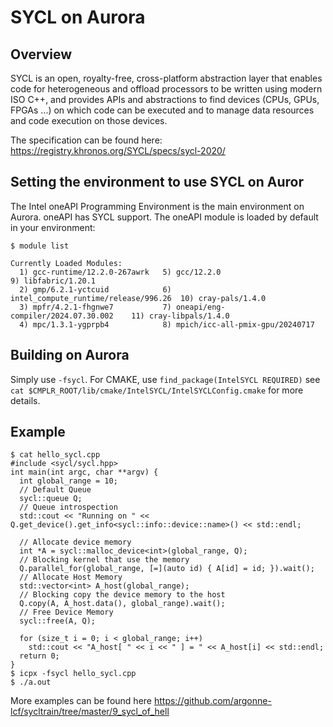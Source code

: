 # SYCL on Aurora

## Overview

SYCL is an open, royalty-free, cross-platform abstraction layer that enables code for heterogeneous and offload processors to be written using modern ISO C++, and provides APIs and abstractions to find devices (CPUs, GPUs, FPGAs ...) on which code can be executed and to manage data resources and code execution on those devices.

The specification can be found here: https://registry.khronos.org/SYCL/specs/sycl-2020/

## Setting the environment to use SYCL on Auror

The Intel oneAPI Programming Environment is the main environment on Aurora. oneAPI has SYCL support. The oneAPI module is loaded by default in your environment:

```
$ module list

Currently Loaded Modules:
  1) gcc-runtime/12.2.0-267awrk   5) gcc/12.2.0                             9) libfabric/1.20.1
  2) gmp/6.2.1-yctcuid            6) intel_compute_runtime/release/996.26  10) cray-pals/1.4.0
  3) mpfr/4.2.1-fhgnwe7           7) oneapi/eng-compiler/2024.07.30.002    11) cray-libpals/1.4.0
  4) mpc/1.3.1-ygprpb4            8) mpich/icc-all-pmix-gpu/20240717
```

## Building on Aurora

Simply use `-fsycl`.
For CMAKE, use `find_package(IntelSYCL REQUIRED)` see `cat $CMPLR_ROOT/lib/cmake/IntelSYCL/IntelSYCLConfig.cmake` for more details.

## Example

```
$ cat hello_sycl.cpp
#include <sycl/sycl.hpp>
int main(int argc, char **argv) {
  int global_range = 10;
  // Default Queue
  sycl::queue Q;
  // Queue introspection
  std::cout << "Running on " << Q.get_device().get_info<sycl::info::device::name>() << std::endl;

  // Allocate device memory
  int *A = sycl::malloc_device<int>(global_range, Q);
  // Blocking kernel that use the memory
  Q.parallel_for(global_range, [=](auto id) { A[id] = id; }).wait();
  // Allocate Host Memory
  std::vector<int> A_host(global_range);
  // Blocking copy the device memory to the host
  Q.copy(A, A_host.data(), global_range).wait();
  // Free Device Memory
  sycl::free(A, Q);

  for (size_t i = 0; i < global_range; i++)
    std::cout << "A_host[ " << i << " ] = " << A_host[i] << std::endl;
  return 0;
}
$ icpx -fsycl hello_sycl.cpp
$ ./a.out
```

More examples can be found here https://github.com/argonne-lcf/sycltrain/tree/master/9_sycl_of_hell
